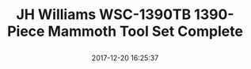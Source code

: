 ---
title: > #shorten me
  JH Williams WSC-1390TB 1390-Piece Mammoth Tool Set Complete
name: >
  JH Williams WSC-1390TB 1390-Piece Mammoth Tool Set Complete
date: "2017-12-20 16:25:37"
buy_now: "https://www.amazon.com/Williams-WSC-1390TB-1390-Piece-Mammoth-Complete/dp/B001355MX6?SubscriptionId=AKIAIA5RBQIWQVTCUEUQ&tag=coldcutdeals-20&linkCode=xm2&camp=2025&creative=165953&creativeASIN=B001355MX6"
description_markdown: >-

  - Contains the tools to handle almost any job a shop is likely to see, in fractional and metric sizes

  - Comprehensive assortment of sockets, ratchets, and accessories in 1/4-Inch, 3/8-Inch, 1/2-Inch and 3/4-Inch drive, for both hand and impact use

  - Full complement of wrenches in a number of styles helps you tackle increasingly complex maintenance tasks

  - Comprehensive assortment of screwdrivers, pliers, hammers, punches, and chisels, and specialty items such as gear pullers, saws, scrapers, and other tools for industrial maintenance mechanics

  - 1390 pieces


tweet_id_str: "943517754807717888"
price: "$27,726.29"
list_price: "undefined"
deal_price: "undefined"
you_save: "undefined"
asin: "B001355MX6"
image: "https://images-na.ssl-images-amazon.com/images/I/61l49pGJd3L.jpg"
---